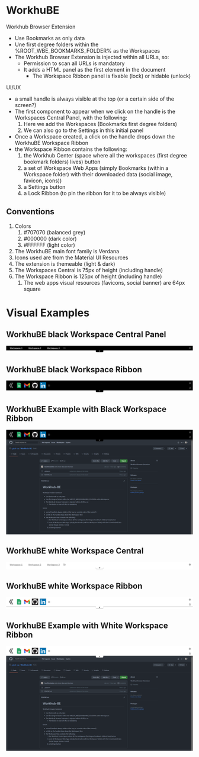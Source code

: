 # WorkhuBE

Workhub Browser Extension

* Use Bookmarks as only data
* Une first degree folders within the %ROOT_WBE_BOOKMARKS_FOLDER% as the Workspaces
* The Workhub Browser Extension is injected within all URLs, so:
  * Permission to scan all URLs is mandatory
  * It adds a HTML panel as the first element in the document
    * The Workspace Ribbon panel is fixable (lock) or hidable (unlock)

UI/UX

* a small handle is always visible at the top (or a certain side of the screen?)
* The first component to appear when we click on the handle is the Workspaces Central Panel, with the following:
  1. Here we add the Workspaces (Bookmarks first degree folders)
  2. We can also go to the Settings in this initial panel
* Once a Workspace created, a click on the handle drops down the WorkhuBE Workspace Ribbon
* the Workspace Ribbon contains the following:
  1. the Workhub Center (space where all the workspaces (first degree bookmark folders) lives) button
  2. a set of Workspace Web Apps (simply Bookmarks (within a Workspace folder) with their downloaded data (social image, favicon, icons))
  3. a Settings button
  4. a Lock Ribbon (to pin the ribbon for it to be always visible)

## Conventions

1. Colors
   1. #707070 (balanced grey)
   2. #000000 (dark color)
   3. #FFFFFF (light color)
2. The WorkhuBE main font family is Verdana
3. Icons used are from the Material UI Resources
4. The extension is themeable (light & dark)
5. The Workspaces Central is 75px of height (including handle)
6. The Workspace Ribbon is 125px of height (including handle)
   1.  The web apps visual resources (favicons, social banner) are 64px square

# Visual Examples

## WorkhuBE black Workspace Central Panel
![WorkhuBE Workspace Central - Black](assets/WorkhuBE%20Workspaces%20Central%20-%20Black.png "WorkhuBE Workspace Central - Black")

## WorkhuBE black Workspace Ribbon 
![WorkhuBE Workspace Ribbon - Black](assets/WorkhuBE%20Ribbon%20-%20Black.png "WorkhuBE Workspace Ribbon - Black")


## WorkhuBE Example with Black Workspace Ribbon
![WorkhuBE Workspace Ribbon - Black](assets/WokhuBE%20Example%20-%20Black.png "WorkhuBE Workspace Ribbon - Black")


## WorkhuBE white Workspace Central 
![WorkhuBE Workspace Central - White](assets/WorkhuBE%20Workspaces%20Central%20-%20White.png "WorkhuBE Workspace Central - White")

## WorkhuBE white Workspace Ribbon 
![WorkhuBE Workspace Ribbon - White](assets/WorkhuBE%20Ribbon-%20White.png "WorkhuBE Workspace Ribbon - White")

## WorkhuBE Example with White Workspace Ribbon
![WorkhuBE Workspace Ribbon - White](assets/WokhuBE%20Example%20-%20White.png "WorkhuBE Workspace Ribbon - White")

